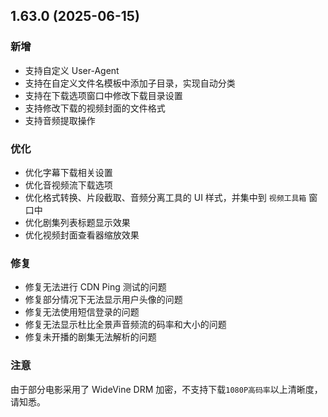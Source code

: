 ## 1.63.0 (2025-06-15)
### 新增
* 支持自定义 User-Agent
* 支持在自定义文件名模板中添加子目录，实现自动分类
* 支持在下载选项窗口中修改下载目录设置
* 支持修改下载的视频封面的文件格式
* 支持音频提取操作

### 优化
* 优化字幕下载相关设置
* 优化音视频流下载选项
* 优化格式转换、片段截取、音频分离工具的 UI 样式，并集中到 `视频工具箱` 窗口中
* 优化剧集列表标题显示效果
* 优化视频封面查看器缩放效果

### 修复
* 修复无法进行 CDN Ping 测试的问题
* 修复部分情况下无法显示用户头像的问题
* 修复无法使用短信登录的问题
* 修复无法显示杜比全景声音频流的码率和大小的问题
* 修复未开播的剧集无法解析的问题

### 注意
由于部分电影采用了 WideVine DRM 加密，不支持下载`1080P高码率`以上清晰度，请知悉。